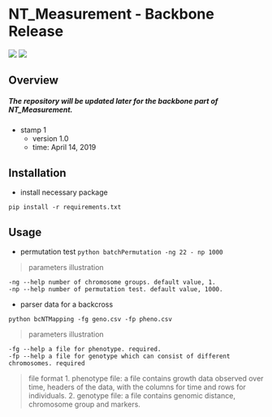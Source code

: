 # NT_Measurement - Backbone Release
![](https://img.shields.io/badge/NT_Measurement-Backbone-519dd9.svg)
![](https://img.shields.io/badge/last_released_date-April_2019-green.svg)
## Overview
##### The repository will be updated later for the backbone part of NT_Measurement.

* stamp 1
    + version 1.0
    + time: April 14, 2019

## Installation
* install necessary package
```
pip install -r requirements.txt
```

## Usage
* permutation test
```python batchPermutation -ng 22 - np 1000```
> parameters illustration
```
-ng --help number of chromosome groups. default value, 1.
-np --help number of permutation test. default value, 1000.
```

* parser data for a backcross
```
python bcNTMapping -fg geno.csv -fp pheno.csv
```
> parameters illustration
```
-fg --help a file for phenotype. required.
-fp --help a file for genotype which can consist of different chromosomes. required
```
> file format
	1. phenotype file: a file contains growth data observed over time, headers of the data, with the columns for time and rows for individuals.
	2. genotype file: a file contains genomic distance, chromosome group and markers.

